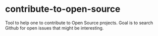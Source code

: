 # contribute-to-open-source
Tool to help one to contribute to Open Source projects. Goal is to search Github for open issues that might be interesting.
